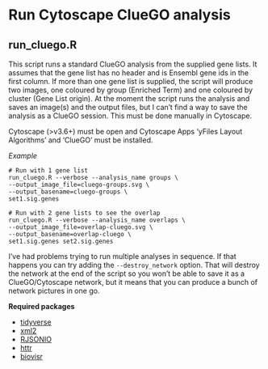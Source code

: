 # Run Cytoscape ClueGO analysis

## run_cluego.R

This script runs a standard ClueGO analysis from the supplied gene
lists. It assumes that the gene list has no header and is Ensembl gene
ids in the first column. If more than one gene list is supplied, the
script will produce two images, one coloured by group (Enriched Term)
and one coloured by cluster (Gene List origin). At the moment the script
runs the analysis and saves an image(s) and the output files, but I
can’t find a way to save the analysis as a ClueGO session. This must be
done manually in Cytoscape.

Cytoscape (\>v3.6+) must be open and Cytoscape Apps ‘yFiles Layout
Algorithms’ and ‘ClueGO’ must be installed.

*Example*

    # Run with 1 gene list
    run_cluego.R --verbose --analysis_name groups \
    --output_image_file=cluego-groups.svg \
    --output_basename=cluego-groups \
    set1.sig.genes

    # Run with 2 gene lists to see the overlap
    run_cluego.R --verbose --analysis_name overlaps \
    --output_image_file=overlap-cluego.svg \
    --output_basename=overlap-cluego \
    set1.sig.genes set2.sig.genes

I’ve had problems trying to run multiple analyses in sequence. If that
happens you can try adding the `--destroy_network` option. That will
destroy the network at the end of the script so you won’t be able to
save it as a ClueGO/Cytoscape network, but it means that you can produce
a bunch of network pictures in one go.

**Required packages**

- [tidyverse](https://www.tidyverse.org/)
- [xml2](https://github.com/r-lib/xml2)
- [RJSONIO](https://cran.r-project.org/web/packages/RJSONIO/index.html)
- [httr](https://github.com/r-lib/httr)
- [biovisr](https://github.com/richysix/biovisr)
